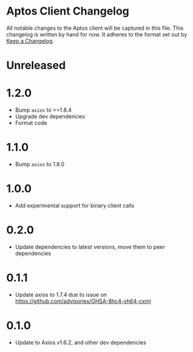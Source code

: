 # Aptos Client Changelog

All notable changes to the Aptos client will be captured in this file. This changelog is written by hand for now. It
adheres to the format set out by [Keep a Changelog](https://keepachangelog.com/en/1.0.0/).

# Unreleased

# 1.2.0
- Bump `axios` to >=1.8.4
- Upgrade dev dependencies
- Format code

# 1.1.0

- Bump `axios` to 1.8.0

# 1.0.0

- Add experimental support for binary client calls

# 0.2.0

- Update dependencies to latest versions, move them to peer dependencies

# 0.1.1

- Update axios to 1.7.4 due to issue on https://github.com/advisories/GHSA-8hc4-vh64-cxmj

# 0.1.0

- Update to Axios v1.6.2, and other dev dependencies
